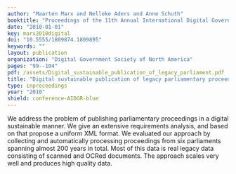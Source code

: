 ```yaml
---
author: "Maarten Marx and Nelleke Aders and Anne Schuth"
booktitle: "Proceedings of the 11th Annual International Digital Government Research Conference on Public Administration Online: Challenges and Opportunities"
date: "2010-01-01"
key: marx2010digital
doi: "10.5555/1809874.1809895"
keywords: ""
layout: publication
organization: "Digital Government Society of North America"
pages: "99--104"
pdf: /assets/Digital_sustainable_publication_of_legacy_parliament.pdf
title: "Digital sustainable publication of legacy parliamentary proceedings"
type: inproceedings
year: "2010"
shield: conference-AIDGR-blue
---
```


We address the problem of publishing parliamentary proceedings in a digital sustainable manner. We give an extensive
requirements analysis, and based on that propose a uniform XML format. We evaluated our approach by collecting and
automatically processing proceedings from six parliaments spanning almost 200 years in total. Most of this data is real
legacy data consisting of scanned and OCRed documents. The approach scales very well and produces high quality data.
